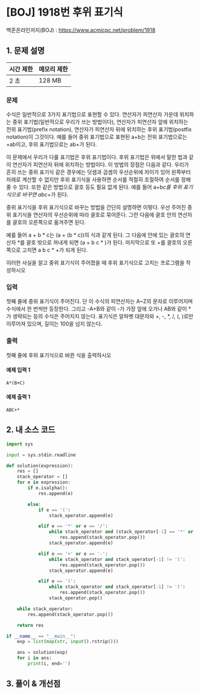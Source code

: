 # [BOJ] 1918번 후위 표기식

백준온라인저지(BOJ) :  https://www.acmicpc.net/problem/1918



## 1. 문제 설명

| 시간 제한 | 메모리 제한 | 
| :-------- | :---------- |
| 2 초      | 128 MB      | 

### 문제

수식은 일반적으로 3가지 표기법으로 표현할 수 있다. 연산자가 피연산자 가운데 위치하는 중위 표기법(일반적으로 우리가 쓰는 방법이다), 연산자가 피연산자 앞에 위치하는 전위 표기법(prefix notation), 연산자가 피연산자 뒤에 위치하는 후위 표기법(postfix notation)이 그것이다. 예를 들어 중위 표기법으로 표현된 a+b는 전위 표기법으로는 +ab이고, 후위 표기법으로는 ab+가 된다.

이 문제에서 우리가 다룰 표기법은 후위 표기법이다. 후위 표기법은 위에서 말한 법과 같이 연산자가 피연산자 뒤에 위치하는 방법이다. 이 방법의 장점은 다음과 같다. 우리가 흔히 쓰는 중위 표기식 같은 경우에는 덧셈과 곱셈의 우선순위에 차이가 있어 왼쪽부터 차례로 계산할 수 없지만 후위 표기식을 사용하면 순서를 적절히 조절하여 순서를 정해줄 수 있다. 또한 같은 방법으로 괄호 등도 필요 없게 된다. 예를 들어 a+b*c를 후위 표기식으로 바꾸면 abc*+가 된다.

중위 표기식을 후위 표기식으로 바꾸는 방법을 간단히 설명하면 이렇다. 우선 주어진 중위 표기식을 연산자의 우선순위에 따라 괄호로 묶어준다. 그런 다음에 괄호 안의 연산자를 괄호의 오른쪽으로 옮겨주면 된다.

예를 들어 a + b * c는 (a + (b * c))의 식과 같게 된다. 그 다음에 안에 있는 괄호의 연산자 *를 괄호 밖으로 꺼내게 되면 (a + b c * )가 된다. 마지막으로 또 +를 괄호의 오른쪽으로 고치면 a b c * +가 되게 된다.

이러한 사실을 알고 중위 표기식이 주어졌을 때 후위 표기식으로 고치는 프로그램을 작성하시오

### 입력

첫째 줄에 중위 표기식이 주어진다. 단 이 수식의 피연산자는 A~Z의 문자로 이루어지며 수식에서 한 번씩만 등장한다. 그리고 -A+B와 같이 -가 가장 앞에 오거나 AB와 같이 *가 생략되는 등의 수식은 주어지지 않는다. 표기식은 알파벳 대문자와 +, -, *, /, (, )로만 이루어져 있으며, 길이는 100을 넘지 않는다.


### 출력

첫째 줄에 후위 표기식으로 바뀐 식을 출력하시오

#### 예제 입력 1

```
A*(B+C)
```

#### 예제 출력 1

```
ABC+*
```


## 2. 내 소스 코드

```python
import sys

input = sys.stdin.readline

def solution(expression):
    res = []
    stack_operator = []
    for e in expression:
        if e.isalpha():
            res.append(e)

        else:
            if e == '(':
                stack_operator.append(e)

            elif e == '*' or e == '/':
                while stack_operator and (stack_operator[-1] == '*' or stack_operator[-1] == '/'):
                    res.append(stack_operator.pop())
                stack_operator.append(e)

            elif e == '+' or e == '-':
                while stack_operator and stack_operator[-1] != '(':
                    res.append(stack_operator.pop())
                stack_operator.append(e)

            elif e == ')':
                while stack_operator and stack_operator[-1] != '(':
                    res.append(stack_operator.pop())
                stack_operator.pop()

    while stack_operator:
        res.append(stack_operator.pop())

    return res

if __name__ == "__main__":
    exp = list(map(str, input().rstrip()))

    ans = solution(exp)
    for i in ans:
        print(i, end='')
```



## 3. 풀이 & 개선점

```python

```